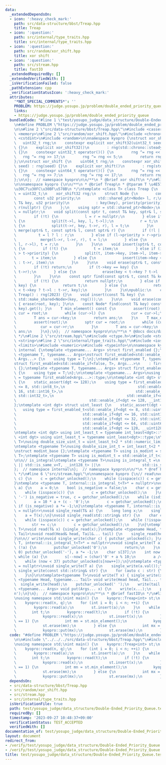 ```yaml
---
data:
  _extendedDependsOn:
  - icon: ':heavy_check_mark:'
    path: src/data-structure/bbst/Treap.hpp
    title: Treap
  - icon: ':question:'
    path: src/internal/type_traits.hpp
    title: src/internal/type_traits.hpp
  - icon: ':question:'
    path: src/random/xor_shift.hpp
    title: xor shift
  - icon: ':question:'
    path: src/stream.hpp
    title: fastIO
  _extendedRequiredBy: []
  _extendedVerifiedWith: []
  _isVerificationFailed: false
  _pathExtension: cpp
  _verificationStatusIcon: ':heavy_check_mark:'
  attributes:
    '*NOT_SPECIAL_COMMENTS*': ''
    PROBLEM: https://judge.yosupo.jp/problem/double_ended_priority_queue
    links:
    - https://judge.yosupo.jp/problem/double_ended_priority_queue
  bundledCode: "#line 1 \"test/yosupo_judge/data_structure/Double-Ended_Priority_Queue.test.cpp\"\
    \n#define PROBLEM \"https://judge.yosupo.jp/problem/double_ended_priority_queue\"\
    \n\n#line 2 \"src/data-structure/bbst/Treap.hpp\"\n#include <cassert>\n#include\
    \ <memory>\n#line 2 \"src/random/xor_shift.hpp\"\n#include <chrono>\n#include\
    \ <cstdint>\n#include <random>\n\nnamespace kyopro {\nstruct xor_shift32 {\n \
    \   uint32_t rng;\n    constexpr explicit xor_shift32(uint32_t seed) : rng(seed)\
    \ {}\n    explicit xor_shift32()\n        : rng(std::chrono::steady_clock::now().time_since_epoch().count())\
    \ {}\n    constexpr uint32_t operator()() {\n        rng ^= rng << 13;\n     \
    \   rng ^= rng >> 17;\n        rng ^= rng << 5;\n        return rng;\n    }\n\
    };\n\nstruct xor_shift {\n    uint64_t rng;\n    constexpr xor_shift(uint64_t\
    \ seed) : rng(seed) {}\n    explicit xor_shift()\n        : rng(std::chrono::steady_clock::now().time_since_epoch().count())\
    \ {}\n    constexpr uint64_t operator()() {\n        rng ^= rng << 13;\n     \
    \   rng ^= rng >> 7;\n        rng ^= rng << 17;\n        return rng;\n    }\n\
    };\n\n};  // namespace kyopro\n\n/**\n * @brief xor shift\n */\n#line 5 \"src/data-structure/bbst/Treap.hpp\"\
    \n\nnamespace kyopro {\n\n/**\n * @brief Treap\n * @tparam T \u4E57\u305B\u308B\
    \u30C7\u30FC\u30BF\u578B\n */\ntemplate <class T> class Treap {\n    using u32\
    \ = uint32_t;\n    xor_shift32 rng;\n    struct Node {\n        const T key;\n\
    \        const u32 priority;\n        std::shared_ptr<Node> l, r;\n        Node(const\
    \ T& key, u32 priority)\n            : key(key), priority(priority), l(nullptr),\
    \ r(nullptr) {}\n    };\n    using sptr = std::shared_ptr<Node>;\n    sptr root\
    \ = nullptr;\n    void split(const sptr t, const T& key, sptr& l, sptr& r) {\n\
    \        if (!t) {\n            l = r = nullptr;\n        } else if (key < t->key)\
    \ {\n            split(t->l, key, l, t->l);\n            r = t;\n        } else\
    \ {\n            split(t->r, key, t->r, r), l = t;\n        }\n    }\n\n    void\
    \ merge(sptr& t, const sptr& l, const sptr& r) {\n        if (!l || !r) {\n  \
    \          t = l ? l : r;\n        } else if (l->priority > r->priority) {\n \
    \           merge(l->r, l->r, r), t = l;\n        } else {\n            merge(r->l,\
    \ l, r->l), t = r;\n        }\n    }\n\n    void insert(sptr& t, const sptr& item)\
    \ {\n        if (!t) {\n            t = item;\n        } else if (item->priority\
    \ > t->priority) {\n            split(t, item->key, item->l, item->r);\n     \
    \       t = item;\n        } else {\n            insert(item->key < t->key ? t->l\
    \ : t->r, item);\n        }\n    }\n\n    void erase(sptr& t, const T& key) {\n\
    \        if (!t) return;\n        if (t->key == key) {\n            merge(t, t->l,\
    \ t->r);\n        } else {\n            erase(key < t->key ? t->l : t->r, key);\n\
    \        }\n    }\n\n    const sptr find(const sptr& t, const T& key) const {\n\
    \        if (!t) {\n            return nullptr;\n        } else if (t->key ==\
    \ key) {\n            return t;\n        } else {\n            return find(key\
    \ < t->key ? t->l : t->r, key);\n        }\n    }\n\npublic:\n    constexpr explicit\
    \ Treap() : rng(2023) {}\n    void insert(const T& key) {\n        insert(root,\
    \ std::make_shared<Node>(key, rng()));\n    }\n\n    void erase(const T& key)\
    \ { erase(root, key); }\n\n    const Node* find(const T& key) const { return find(root,\
    \ key).get(); }\n    T min_element() const {\n        assert(root);\n        sptr\
    \ cur = root;\n        while (cur->l) {\n            cur = cur->l;\n        }\n\
    \        T ans = cur->key;\n        return ans;\n    }\n    T max_element() {\n\
    \        assert(root);\n        sptr cur = root;\n        while (cur->r) {\n \
    \           cur = cur->r;\n        }\n        T ans = cur->key;\n        return\
    \ ans;\n    }\n};\n};  // namespace kyopro\n\n/**\n * @docs docs/data-structure/bbst/Treap.md\n\
    \ */\n#line 2 \"src/stream.hpp\"\n#include <ctype.h>\n#include <stdio.h>\n#include\
    \ <string>\n#line 2 \"src/internal/type_traits.hpp\"\n#include <iostream>\n#include\
    \ <limits>\n#include <numeric>\n#include <typeinfo>\n\nnamespace kyopro {\nnamespace\
    \ internal {\ntemplate <typename... Args> struct first_enabled {};\n\ntemplate\
    \ <typename T, typename... Args>\nstruct first_enabled<std::enable_if<true, T>,\
    \ Args...> {\n    using type = T;\n};\ntemplate <typename T, typename... Args>\n\
    struct first_enabled<std::enable_if<false, T>, Args...>\n    : first_enabled<Args...>\
    \ {};\ntemplate <typename T, typename... Args> struct first_enabled<T, Args...>\
    \ {\n    using type = T;\n};\n\ntemplate <typename... Args>\nusing first_enabled_t\
    \ = typename first_enabled<Args...>::type;\n\ntemplate <int dgt> struct int_least\
    \ {\n    static_assert(dgt <= 128);\n    using type = first_enabled_t<std::enable_if<dgt\
    \ <= 8, std::int8_t>,\n                                 std::enable_if<dgt <=\
    \ 16, std::int16_t>,\n                                 std::enable_if<dgt <= 32,\
    \ std::int32_t>,\n                                 std::enable_if<dgt <= 64, std::int64_t>,\n\
    \                                 std::enable_if<dgt <= 128, __int128_t> >;\n\
    };\ntemplate <int dgt> struct uint_least {\n    static_assert(dgt <= 128);\n \
    \   using type = first_enabled_t<std::enable_if<dgt <= 8, std::uint8_t>,\n   \
    \                              std::enable_if<dgt <= 16, std::uint16_t>,\n   \
    \                              std::enable_if<dgt <= 32, std::uint32_t>,\n   \
    \                              std::enable_if<dgt <= 64, std::uint64_t>,\n   \
    \                              std::enable_if<dgt <= 128, __uint128_t> >;\n};\n\
    \ntemplate <int dgt> using int_least_t = typename int_least<dgt>::type;\ntemplate\
    \ <int dgt> using uint_least_t = typename uint_least<dgt>::type;\n\ntemplate <typename\
    \ T>\nusing double_size_uint_t = uint_least_t<2 * std::numeric_limits<T>::digits>;\n\
    \ntemplate <typename T>\nusing double_size_int_t = int_least_t<2 * std::numeric_limits<T>::digits>;\n\
    \nstruct modint_base {};\ntemplate <typename T> using is_modint = std::is_base_of<modint_base,\
    \ T>;\ntemplate <typename T> using is_modint_t = std::enable_if_t<is_modint<T>::value>;\n\
    \n\n// is_integral\ntemplate <typename T>\nusing is_integral_t =\n    std::enable_if_t<std::is_integral_v<T>\
    \ || std::is_same_v<T, __int128_t> ||\n                   std::is_same_v<T, __uint128_t>>;\n\
    };  // namespace internal\n};  // namespace kyopro\n\n/*\n * @ref https://qiita.com/kazatsuyu/items/f8c3b304e7f8b35263d8\n\
    \ */\n#line 6 \"src/stream.hpp\"\n\nnamespace kyopro {\n// read\nvoid single_read(char&\
    \ c) {\n    c = getchar_unlocked();\n    while (isspace(c)) c = getchar_unlocked();\n\
    }\ntemplate <typename T, internal::is_integral_t<T>* = nullptr>\nvoid single_read(T&\
    \ a) {\n    a = 0;\n    bool is_negative = false;\n    char c = getchar_unlocked();\n\
    \    while (isspace(c)) {\n        c = getchar_unlocked();\n    }\n    if (c ==\
    \ '-') is_negative = true, c = getchar_unlocked();\n    while (isdigit(c)) {\n\
    \        a = 10 * a + (c - '0');\n        c = getchar_unlocked();\n    }\n   \
    \ if (is_negative) a *= -1;\n}\ntemplate <typename T, internal::is_modint_t<T>*\
    \ = nullptr>\nvoid single_read(T& a) {\n    long long x;\n    single_read(x);\n\
    \    a = T(x);\n}\nvoid single_read(std::string& str) {\n    char c = getchar_unlocked();\n\
    \    while (isspace(c)) c = getchar_unlocked();\n    while (!isspace(c)) {\n \
    \       str += c;\n        c = getchar_unlocked();\n    }\n}\ntemplate<typename\
    \ T>\nvoid read(T& x) {single_read(x);}\ntemplate <typename Head, typename...\
    \ Tail>\nvoid read(Head& head, Tail&... tail) {\n    single_read(head), read(tail...);\n\
    }\n\n// write\nvoid single_write(char c) { putchar_unlocked(c); }\ntemplate <typename\
    \ T, internal::is_integral_t<T>* = nullptr>\nvoid single_write(T a) {\n    if\
    \ (!a) {\n        putchar_unlocked('0');\n        return;\n    }\n    if (a <\
    \ 0) putchar_unlocked('-'), a *= -1;\n    char s[37];\n    int now = 37;\n   \
    \ while (a) {\n        s[--now] = (char)'0' + a % 10;\n        a /= 10;\n    }\n\
    \    while (now < 37) putchar_unlocked(s[now++]);\n}\ntemplate <typename T, internal::is_modint_t<T>*\
    \ = nullptr>\nvoid single_write(T a) {\n    single_write(a.val());\n}\n\nvoid\
    \ single_write(const std::string& str) {\n    for (auto c : str) {\n        putchar_unlocked(c);\n\
    \    }\n}\n\ntemplate<typename T>\nvoid write(T x) { single_write(x); }\ntemplate\
    \ <typename Head, typename... Tail> void write(Head head, Tail... tail) {\n  \
    \  single_write(head);\n    putchar_unlocked(' ');\n    write(tail...);\n}\ntemplate\
    \ <typename... Args> void put(Args... x) {\n    write(x...);\n    putchar_unlocked('\\\
    n');\n}\n};  // namespace kyopro\n\n/**\n * @brief fastIO\n */\n#line 5 \"test/yosupo_judge/data_structure/Double-Ended_Priority_Queue.test.cpp\"\
    \nusing namespace std;\nint main() {\n    kyopro::Treap<int> st;\n    int n, q;\n\
    \    kyopro::read(n, q);\n    for (int i = 0; i < n; ++i) {\n        int a;\n\
    \        kyopro::read(a);\n        st.insert(a);\n    }\n    while (q--) {\n \
    \       int t;\n        kyopro::read(t);\n        if (!t) {\n            int x;\n\
    \            kyopro::read(x);\n            st.insert(x);\n        } else if (t\
    \ == 1) {\n            int mn = st.min_element();\n            kyopro::put(mn);\n\
    \            st.erase(mn);\n        } else {\n            int mx = st.max_element();\n\
    \            kyopro::put(mx);\n            st.erase(mx);\n        }\n    }\n}\n"
  code: "#define PROBLEM \"https://judge.yosupo.jp/problem/double_ended_priority_queue\"\
    \n\n#include \"../../../src/data-structure/bbst/Treap.hpp\"\n#include \"../../../src/stream.hpp\"\
    \nusing namespace std;\nint main() {\n    kyopro::Treap<int> st;\n    int n, q;\n\
    \    kyopro::read(n, q);\n    for (int i = 0; i < n; ++i) {\n        int a;\n\
    \        kyopro::read(a);\n        st.insert(a);\n    }\n    while (q--) {\n \
    \       int t;\n        kyopro::read(t);\n        if (!t) {\n            int x;\n\
    \            kyopro::read(x);\n            st.insert(x);\n        } else if (t\
    \ == 1) {\n            int mn = st.min_element();\n            kyopro::put(mn);\n\
    \            st.erase(mn);\n        } else {\n            int mx = st.max_element();\n\
    \            kyopro::put(mx);\n            st.erase(mx);\n        }\n    }\n}"
  dependsOn:
  - src/data-structure/bbst/Treap.hpp
  - src/random/xor_shift.hpp
  - src/stream.hpp
  - src/internal/type_traits.hpp
  isVerificationFile: true
  path: test/yosupo_judge/data_structure/Double-Ended_Priority_Queue.test.cpp
  requiredBy: []
  timestamp: '2023-09-27 10:48:37+09:00'
  verificationStatus: TEST_ACCEPTED
  verifiedWith: []
documentation_of: test/yosupo_judge/data_structure/Double-Ended_Priority_Queue.test.cpp
layout: document
redirect_from:
- /verify/test/yosupo_judge/data_structure/Double-Ended_Priority_Queue.test.cpp
- /verify/test/yosupo_judge/data_structure/Double-Ended_Priority_Queue.test.cpp.html
title: test/yosupo_judge/data_structure/Double-Ended_Priority_Queue.test.cpp
---
```

